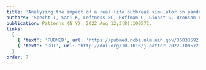 ```yaml
---
title: 'Analyzing the impact of a real-life outbreak simulator on pandemic mitigation: An epidemiological modeling study.'
authors: 'Specht I, Sani K, Loftness BC, Hoffman C, Gionet G, Bronson A, Marshall J, Decker C, Bailey L, Siyanbade T, Kemball M, Pickett BE, Hanage WP, Brown T, Sabeti PC, Colubri A.'
publication: Patterns (N Y). 2022 Aug 12;3(8):100572.
links:
  [
    { 'text': 'PUBMED', url: 'https://pubmed.ncbi.nlm.nih.gov/36033592' },
    { 'text': 'DOI', url: 'http://doi.org/10.1016/j.patter.2022.100572' },
  ]
order: 7
---
```

